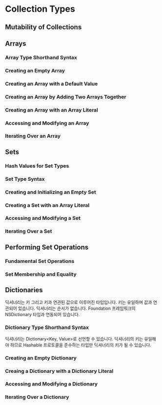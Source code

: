 # Collection Types

## Mutability of Collections

## Arrays

### Array Type Shorthand Syntax

### Creating an Empty Array

### Creating an Array with a Default Value

### Creating an Array by Adding Two Arrays Together

### Creating an Array with an Array Literal

### Accessing and Modifying an Array

### Iterating Over an Array

## Sets

### Hash Values for Set Types

### Set Type Syntax

### Creating and Initializing an Empty Set

### Creating a Set with an Array Literal

### Accessing and Modifying a Set

### Iterating Over a Set

## Performing Set Operations

### Fundamental Set Operations

### Set Membership and Equality

## Dictionaries

딕셔너리는 키 그리고 키과 연관된 값으로 이루어진 타입입니다. 키는 유일하며 값과 연관되어 있습니다. 딕셔너리는 순서가 없습니다. Foundation 프레임워크의 NSDictionary 타입과 연동되어 있습니다.

### Dictionary Type Shorthand Syntax

딕셔너리는 Dictionary<Key, Value>로 선언할 수 있습니다. 딕셔너리의 키는 유일해야 하므로 Hashable 프로토콜을 준수하는 타입만 딕셔너리의 키가 될 수 있습니다.

### Creating an Empty Dictionary

### Creaing a Dictionary with a Dictionary Literal

### Accessing and Modifying a Dictionary

### Iterating Over a Dictionary